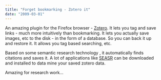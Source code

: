 ```yaml
---
title: "Forget bookmarking - Zotero it"
date: "2009-03-01"
---
```


An amazing plugin for the Firefox browser - [Zotero](http://en.wikipedia.org/wiki/Zotero). It lets you tag and save links - much more intuitively than bookmarking. It lets you actually save images, etc to the disk - in the form of a database. So you can back it up and restore it. It allows you tag based searching, etc.

Based on some semantic research technology , it automatically finds citations and saves it. A lot of applications like [SEASR](http://seasr.org/documentation/zotero/) can be downloaded and installed to data mine your saved zotero data.

Amazing for research work...
